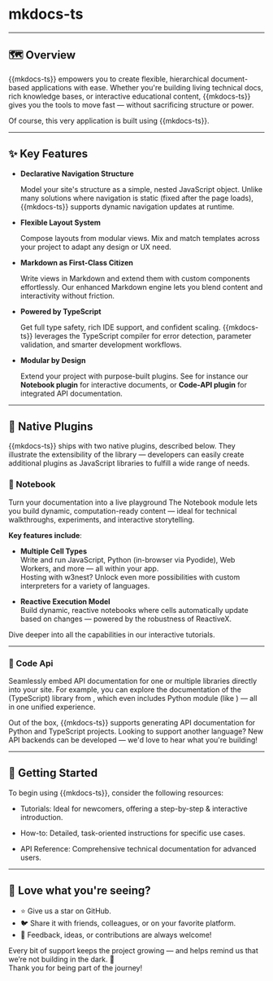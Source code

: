 # mkdocs-ts

<code-badges version="{{mkdocs-version}}" npm="mkdocs-ts" github="w3nest/mkdocs-ts" license="mit">
</code-badges>

---

## 🗺️ Overview

{{mkdocs-ts}} empowers you to create flexible, hierarchical document-based applications with ease. 
Whether you're building living technical docs, rich knowledge bases, or interactive educational content, 
{{mkdocs-ts}} gives you the tools to move fast — without sacrificing structure or power.

Of course, this very application is built using {{mkdocs-ts}}.

---

## ✨ Key Features

*  **Declarative Navigation Structure**
   
   Model your site's structure as a simple, nested JavaScript object. Unlike many solutions where navigation is
   static (fixed after the page loads), {{mkdocs-ts}} supports dynamic navigation updates at runtime.

*  **Flexible Layout System**
   
   Compose layouts from modular views. Mix and match templates across your project to 
   adapt any design or UX need.

*  **Markdown as First-Class Citizen**
  
   Write views in Markdown and extend them with custom components effortlessly. 
   Our enhanced Markdown engine lets you blend content and interactivity without friction.

*  **Powered by TypeScript**

   Get full type safety, rich IDE support, and confident scaling.  {{mkdocs-ts}} leverages the TypeScript compiler 
   for error detection, parameter validation, and smarter development workflows.

*  **Modular by Design**
  
   Extend your project with purpose-built plugins. See for instance our **Notebook plugin** 
   for interactive documents, or **Code-API plugin** for integrated API documentation.

---

## 🧩 Native Plugins

{{mkdocs-ts}} ships with two native plugins, described below.
They illustrate the extensibility of the library — developers can easily create additional plugins as JavaScript 
libraries to fulfill a wide range of needs.

### 📓 Notebook 

Turn your documentation into a live playground
The Notebook module lets you build dynamic, computation-ready content — ideal for technical walkthroughs, experiments, 
and interactive storytelling.

**Key features include**:

- **Multiple Cell Types**  
  Write and run JavaScript, Python (in-browser via Pyodide), Web Workers, and more — all within your app.  
  Hosting with <ext-link target="w3nest">w3nest</ext-link>? Unlock even more possibilities with custom interpreters 
  for a variety of languages.

- **Reactive Execution Model**  
  Build dynamic, reactive notebooks where cells automatically update based on changes — powered by the robustness of 
  <ext-link target="reactivex">ReactiveX</ext-link>.

Dive deeper into all the capabilities in our <cross-link target="notebook">interactive tutorials</cross-link>.

---

### 🧾 Code Api

Seamlessly embed API documentation for one or multiple libraries directly into your site.
For example, you can explore the documentation of the (TypeScript) library from
<api-link target="API"></api-link>, which even includes Python module
(like <api-link target="mkapi_python"></api-link>) — all in one unified experience.

<note level="hint" title="Extending Language Support"> 
Out of the box, {{mkdocs-ts}} supports generating API documentation for Python and TypeScript projects.
Looking to support another language? New API backends can be developed — we'd love to hear what you're building! 
</note>


---

## 🚀 Getting Started

To begin using {{mkdocs-ts}}, consider the following resources:

*  <cross-link target="tutorials">Tutorials</cross-link>: Ideal for newcomers, offering a step-by-step & 
   interactive introduction.

*  <cross-link target="how-to">How-to</cross-link>: Detailed, task-oriented instructions for specific use cases. 

*  <cross-link target="API">API Reference</cross-link>:  Comprehensive technical documentation for advanced users.

---

## 🌟 Love what you're seeing?

- ⭐ Give us a star on <github-link target="github">GitHub</github-link>.
- 🐦 Share it with friends, colleagues, or on your favorite platform.
- 💬 Feedback, ideas, or contributions are always welcome!

Every bit of support keeps the project growing — and helps remind us that we’re not building in the dark. 🚀  
Thank you for being part of the journey!
